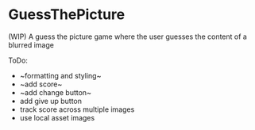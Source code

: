 # GuessThePicture
(WIP) A guess the picture game where the user guesses the content of a blurred image

ToDo:
- ~formatting and styling~
- ~add score~
- ~add change button~
- add give up button
- track score across multiple images
- use local asset images
